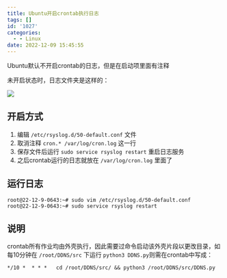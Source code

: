 ```yaml
---
title: Ubuntu开启crontab执行日志
tags: []
id: '1027'
categories:
  - - Linux
date: 2022-12-09 15:45:55
---
```


Ubuntu默认不开启crontab的日志，但是在启动项里面有注释

未开启状态时，日志文件夹是这样的：

![](https://blog.zhuanjie.ltd/wp-content/uploads/2022/12/image-1024x100.png)

## 开启方式

1.  编辑 `/etc/rsyslog.d/50-default.conf` 文件
2.  取消注释 `cron.* /var/log/cron.log` 这一行
3.  保存文件后运行 `sudo service rsyslog restart` 重启日志服务
4.  之后crontab运行的日志就放在 `/var/log/cron.log` 里面了

## 运行日志

```
root@22-12-9-0643:~# sudo vim /etc/rsyslog.d/50-default.conf
root@22-12-9-0643:~# sudo service rsyslog restart
```

## 说明

crontab所有作业均由外壳执行，因此需要过命令启动该外壳片段以更改目录，如每10分钟在 `/root/DDNS/src` 下运行 `python3 DDNS.py`则需在crontab中写成：

```
*/10 *  * * *   cd /root/DDNS/src/ && python3 /root/DDNS/src/DDNS.py
```